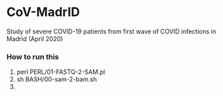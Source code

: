 # CoV-MadrID
Study of severe COVID-19 patients from first wave of COVID infections in Madrid (April 2020)

### How to run this
1. perl PERL/01-FASTQ-2-SAM.pl
2. sh BASH/00-sam-2-bam.sh
3. 
